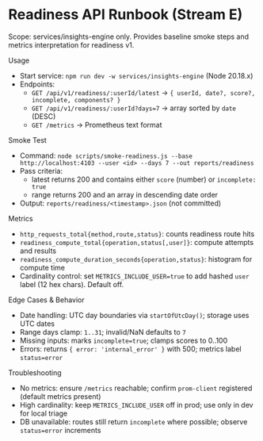 # Readiness API Runbook (Stream E)

Scope: services/insights-engine only. Provides baseline smoke steps and metrics interpretation for readiness v1.

Usage
- Start service: `npm run dev -w services/insights-engine` (Node 20.18.x)
- Endpoints:
  - `GET /api/v1/readiness/:userId/latest` → `{ userId, date?, score?, incomplete, components? }`
  - `GET /api/v1/readiness/:userId?days=7` → array sorted by `date` (DESC)
  - `GET /metrics` → Prometheus text format

Smoke Test
- Command: `node scripts/smoke-readiness.js --base http://localhost:4103 --user <id> --days 7 --out reports/readiness`
- Pass criteria:
  - latest returns 200 and contains either `score` (number) or `incomplete: true`
  - range returns 200 and an array in descending date order
- Output: `reports/readiness/<timestamp>.json` (not committed)

Metrics
- `http_requests_total{method,route,status}`: counts readiness route hits
- `readiness_compute_total{operation,status[,user]}`: compute attempts and results
- `readiness_compute_duration_seconds{operation,status}`: histogram for compute time
- Cardinality control: set `METRICS_INCLUDE_USER=true` to add hashed `user` label (12 hex chars). Default off.

Edge Cases & Behavior
- Date handling: UTC day boundaries via `startOfUtcDay()`; storage uses UTC dates
- Range days clamp: `1..31`; invalid/NaN defaults to `7`
- Missing inputs: marks `incomplete=true`; clamps scores to 0..100
- Errors: returns `{ error: 'internal_error' }` with 500; metrics label `status=error`

Troubleshooting
- No metrics: ensure `/metrics` reachable; confirm `prom-client` registered (default metrics present)
- High cardinality: keep `METRICS_INCLUDE_USER` off in prod; use only in dev for local triage
- DB unavailable: routes still return `incomplete` where possible; observe `status=error` increments

